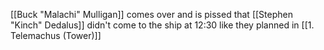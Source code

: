[[Buck "Malachi" Mulligan]] comes over and is pissed that [[Stephen "Kinch" Dedalus]] didn't come to the ship at 12:30 like they planned in [[1. Telemachus (Tower)]]
